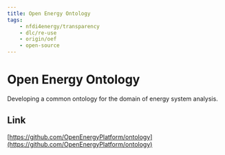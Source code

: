 ```yaml
---
title: Open Energy Ontology
tags:
    - nfdi4energy/transparency
    - dlc/re-use
    - origin/oef
    - open-source
---
```

# Open Energy Ontology
Developing a common ontology for the domain of energy system analysis.

## Link
[https://github.com/OpenEnergyPlatform/ontology](https://github.com/OpenEnergyPlatform/ontology)
